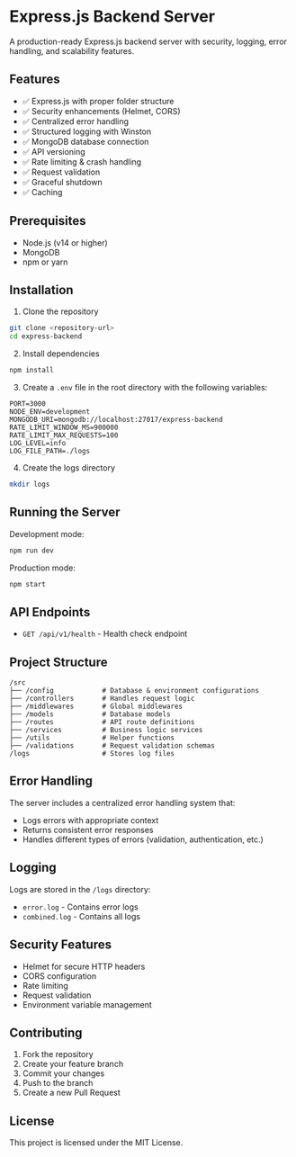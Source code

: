 # Express.js Backend Server

A production-ready Express.js backend server with security, logging, error handling, and scalability features.

## Features

-   ✅ Express.js with proper folder structure
-   ✅ Security enhancements (Helmet, CORS)
-   ✅ Centralized error handling
-   ✅ Structured logging with Winston
-   ✅ MongoDB database connection
-   ✅ API versioning
-   ✅ Rate limiting & crash handling
-   ✅ Request validation
-   ✅ Graceful shutdown
-   ✅ Caching

## Prerequisites

-   Node.js (v14 or higher)
-   MongoDB
-   npm or yarn

## Installation

1. Clone the repository

```bash
git clone <repository-url>
cd express-backend
```

2. Install dependencies

```bash
npm install
```

3. Create a `.env` file in the root directory with the following variables:

```env
PORT=3000
NODE_ENV=development
MONGODB_URI=mongodb://localhost:27017/express-backend
RATE_LIMIT_WINDOW_MS=900000
RATE_LIMIT_MAX_REQUESTS=100
LOG_LEVEL=info
LOG_FILE_PATH=./logs
```

4. Create the logs directory

```bash
mkdir logs
```

## Running the Server

Development mode:

```bash
npm run dev
```

Production mode:

```bash
npm start
```

## API Endpoints

-   `GET /api/v1/health` - Health check endpoint

## Project Structure

```
/src
├── /config            # Database & environment configurations
├── /controllers       # Handles request logic
├── /middlewares       # Global middlewares
├── /models            # Database models
├── /routes            # API route definitions
├── /services          # Business logic services
├── /utils             # Helper functions
├── /validations       # Request validation schemas
/logs                  # Stores log files
```

## Error Handling

The server includes a centralized error handling system that:

-   Logs errors with appropriate context
-   Returns consistent error responses
-   Handles different types of errors (validation, authentication, etc.)

## Logging

Logs are stored in the `/logs` directory:

-   `error.log` - Contains error logs
-   `combined.log` - Contains all logs

## Security Features

-   Helmet for secure HTTP headers
-   CORS configuration
-   Rate limiting
-   Request validation
-   Environment variable management

## Contributing

1. Fork the repository
2. Create your feature branch
3. Commit your changes
4. Push to the branch
5. Create a new Pull Request

## License

This project is licensed under the MIT License.
